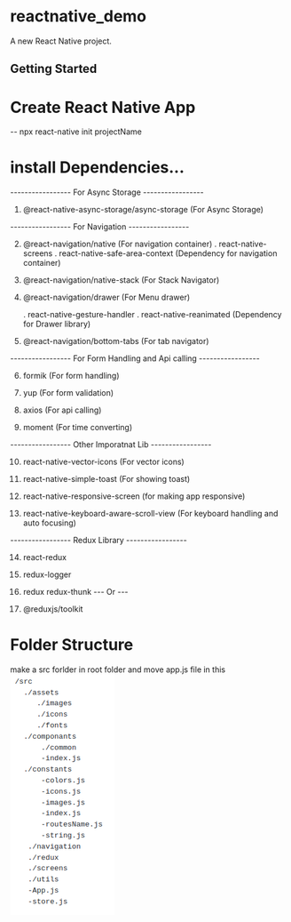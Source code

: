 # reactnative_demo

A new React Native project.

## Getting Started

# Create React Native App

-- npx react-native init projectName

# install Dependencies...

----------------- For Async Storage -----------------

1. @react-native-async-storage/async-storage (For Async Storage)

----------------- For Navigation -----------------

2. @react-navigation/native (For navigation container)
   . react-native-screens
   . react-native-safe-area-context (Dependency for navigation container)

3. @react-navigation/native-stack (For Stack Navigator)

4. @react-navigation/drawer (For Menu drawer)

   . react-native-gesture-handler
   . react-native-reanimated (Dependency for Drawer library)

5. @react-navigation/bottom-tabs (For tab navigator)

----------------- For Form Handling and Api calling -----------------

6. formik (For form handling)

7. yup (For form validation)

8. axios (For api calling)

9. moment (For time converting)

----------------- Other Imporatnat Lib -----------------

10. react-native-vector-icons (For vector icons)

11. react-native-simple-toast (For showing toast)

12. react-native-responsive-screen (for making app responsive)

13. react-native-keyboard-aware-scroll-view (For keyboard handling and auto focusing)

----------------- Redux Library -----------------

14. react-redux

15. redux-logger

16. redux redux-thunk
    --- Or ---
17. @reduxjs/toolkit


# Folder Structure

make a src forlder in root folder and move app.js file in this
![alt text](https://github.com/harshit-kishor2/reactnative_demo/blob/main/src/assets/images/Screenshot%20at%202021-12-09%2010-25-22.png)
